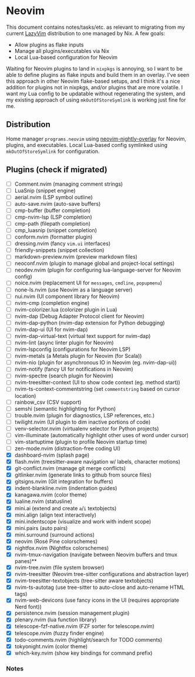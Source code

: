<!-- markdownlint-disable MD013 -->

# Neovim

This document contains notes/tasks/etc. as relevant to migrating from my current [LazyVim](https://github.com/ascander/nvim) distribution to one managed by Nix. A few goals:

- Allow plugins as flake inputs
- Manage all plugins/executables via Nix
- Local Lua-based configuration for Neovim

Waiting for Neovim plugins to land in `nixpkgs` is annoying, so I want to be able to define plugins as flake inputs and build them in an overlay. I've seen this approach in other Neovim flake-based setups, and I think it's a nice addition for plugins not in nixpkgs, and/or plugins that are more volatile. I want my Lua config to be updatable without regenerating the system, and my existing approach of using `mkOutOfStoreSymlink` is working just fine for me.

## Distribution

Home manager `programs.neovim` using [neovim-nightly-overlay](https://github.com/nix-community/neovim-nightly-overlay) for Neovim, plugins, and executables. Local Lua-based config symlinked using `mkOutOfStoreSymlink` for configuration.

## Plugins (check if migrated)

- [ ] Comment.nvim (managing comment strings)
- [ ] LuaSnip (snippet engine)
- [ ] aerial.nvim (LSP symbol outline)
- [ ] auto-save.nvim (auto-save buffers)
- [ ] cmp-buffer (buffer completion)
- [ ] cmp-nvim-lsp (LSP completion)
- [ ] cmp-path (filepath completion)
- [ ] cmp_luasnip (snippet completion)
- [ ] conform.nvim (formatter plugin)
- [ ] dressing.nvim (fancy `vim.ui` interfaces)
- [ ] friendly-snippets (snippet collection)
- [ ] markdown-preview.nvim (preview markdown files)
- [ ] neoconf.nvim (plugin to manage global and project-local settings)
- [ ] neodev.nvim (plugin for configuring lua-language-server for Neovim config)
- [ ] noice.nvim (replacement UI for `messages`, `cmdline`, `popupmenu`)
- [ ] none-ls.nvim (use Neovim as a language server)
- [ ] nui.nvim (UI component library for Neovim)
- [ ] nvim-cmp (completion engine)
- [ ] nvim-colorizer.lua (colorizer plugin in Lua)
- [ ] nvim-dap (Debug Adapter Protocol client for Neovim)
- [ ] nvim-dap-python (nvim-dap extension for Python debugging)
- [ ] nvim-dap-ui (UI for nvim-dap)
- [ ] nvim-dap-virtual-text (virtual text support for nvim-dap)
- [ ] nvim-lint (async linter plugin for Neovim)
- [ ] nvim-lspconfig (configurations for Neovim LSP)
- [ ] nvim-metals (a Metals plugin for Neovim (for Scala))
- [ ] nvim-nio (plugin for asynchronous IO in Neovim (eg. nvim-dap-ui))
- [ ] nvim-notify (fancy UI for notifications in Neovim)
- [ ] nvim-spectre (search plugin for Neovim)
- [ ] nvim-treesitter-context (UI to show code context (eg. method start))
- [ ] nvim-ts-context-commentstring (set `commentstring` based on cursor location)
- [ ] rainbow_csv (CSV support)
- [ ] semshi (semantic highlighting for Python)
- [ ] trouble.nvim (plugin for diagnostics, LSP references, etc.)
- [ ] twilight.nvim (UI plugin to dim inactive portions of code)
- [ ] venv-selector.nvim (virtualenv selector for Python projects)
- [ ] vim-illuminate (automatically highlight other uses of word under cursor)
- [ ] vim-startuptime (plugin to profile Neovim startup time)
- [ ] zen-mode.nvim (distraction-free coding UI)
- [x] dashboard-nvim (splash page)
- [x] flash.nvim (treesitter-aware navigation w/ labels, character motions)
- [x] git-conflict.nvim (manage git merge conflicts)
- [x] gitlinker.nvim (generate links to github from source files)
- [x] gitsigns.nvim (Git integration for buffers)
- [x] indent-blankline.nvim (indentation guides)
- [x] kanagawa.nvim (color theme)
- [x] lualine.nvim (statusline)
- [x] mini.ai (extend and create `a`/`i` textobjects)
- [x] mini.align (align text interactively)
- [x] mini.indentscope (visualize and work with indent scope)
- [x] mini.pairs (auto pairs)
- [x] mini.surround (surround actions)
- [x] neovim (Rosé Pine colorschemes)
- [x] nightfox.nvim (Nightfox colorschemes)
- [x] nvim-tmux-navigation (navigate between Neovim buffers and tmux panes)\*\*
- [x] nvim-tree.nvim (file system browser)
- [x] nvim-treesitter (Neovim tree-sitter configurations and abstraction layer)
- [x] nvim-treesitter-textobjects (tree-sitter aware textobjects)
- [x] nvim-ts-autotag (use tree-sitter to auto-close and auto-rename HTML tags)
- [x] nvim-web-devicons (use fancy icons in the UI (requires appropriate Nerd font))
- [x] persistence.nvim (session management plugin)
- [x] plenary.nvim (lua function library)
- [x] telescope-fzf-native.nvim (FZF sorter for telescope.nvim)
- [x] telescope.nvim (fuzzy finder engine)
- [x] todo-comments.nvim (highlight/search for TODO comments)
- [x] tokyonight.nvim (color theme)
- [x] which-key.nvim (show key bindings for command prefix)

### Notes


